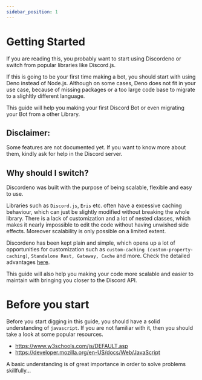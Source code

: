 ```yaml
---
sidebar_position: 1
---
```


# Getting Started

If you are reading this, you probably want to start using Discordeno or switch from popular libraries like Discord.js.

If this is going to be your first time making a bot, you should start with using Deno instead of Node.js. Although on
some cases, Deno does not fit in your use case, because of missing packages or a too large code base to migrate to a
slighltly different language.

This guide will help you making your first Discord Bot or even migrating your Bot from a other Library.

## Disclaimer:

Some features are not documented yet. If you want to know more about them, kindly ask for help in the Discord server.

## Why should I switch?

Discordeno was built with the purpose of being scalable, flexible and easy to use.

Libraries such as `Discord.js`, `Eris` etc. often have a excessive caching behaviour, which can just be slightly
modified without breaking the whole library. There is a lack of customization and a lot of nested classes, which makes
it nearly impossible to edit the code without having unwished side effects. Moreover scalability is only possible on a limited extent.

Discordeno has been kept plain and simple, which opens up a lot of opportunities for customization such as
`custom-caching (custom-property-caching)`, `Standalone Rest, Gateway, Cache` and more. Check the detailed advantages
[here](https://github.com/discordeno/discordeno).

This guide will also help you making your code more scalable and easier to maintain with bringing you closer to the
Discord API.

# Before you start

Before you start digging in this guide, you should have a solid understanding of `javascript`. If you are not familiar with it, then you should take a look at some popular resources.

- https://www.w3schools.com/js/DEFAULT.asp
- https://developer.mozilla.org/en-US/docs/Web/JavaScript

A basic understanding is of great importance in order to solve problems skillfully...
